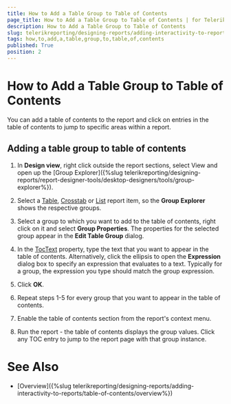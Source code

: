 ```yaml
---
title: How to Add a Table Group to Table of Contents
page_title: How to Add a Table Group to Table of Contents | for Telerik Reporting Documentation
description: How to Add a Table Group to Table of Contents
slug: telerikreporting/designing-reports/adding-interactivity-to-reports/table-of-contents/how-to-add-a-table-group-to-table-of-contents
tags: how,to,add,a,table,group,to,table,of,contents
published: True
position: 2
---
```


# How to Add a Table Group to Table of Contents



You can add a table of contents to the report and click on entries in the table of contents to jump         to specific areas within a report.       

## Adding a table group to table of contents

1. In __Design view__, right click outside the report sections, select View and open up the               [Group Explorer]({%slug telerikreporting/designing-reports/report-designer-tools/desktop-designers/tools/group-explorer%}).             

1. Select a [Table](/reporting/api/Telerik.Reporting.Table),               [Crosstab](/reporting/api/Telerik.Reporting.Crosstab)               or [List](/reporting/api/Telerik.Reporting.List) report item, so the __Group Explorer__ shows the respective groups.             

1. Select a group to which you want to add to the table of contents, right click on it and select               __Group Properties__. The properties for the selected group appear in the __Edit Table Group__ dialog.             

1. In the [TocText](/reporting/api/Telerik.Reporting.TableGroup#Telerik_Reporting_TableGroup_TocText) property,               type the text that you want to appear in the table of contents. Alternatively, click the ellipsis to open the __Expression__               dialog box to specify an expression that evaluates to a text.               Typically for a group, the expression you type should match the group expression.             

1. Click __OK__.             

1. Repeat steps 1-5 for every group that you want to appear in the table of contents.

1. Enable the table of contents section from the report's context menu.

1. Run the report - the table of contents displays the group values. Click any TOC entry to jump to the report page with that group instance.

# See Also


 * [Overview]({%slug telerikreporting/designing-reports/adding-interactivity-to-reports/table-of-contents/overview%})
